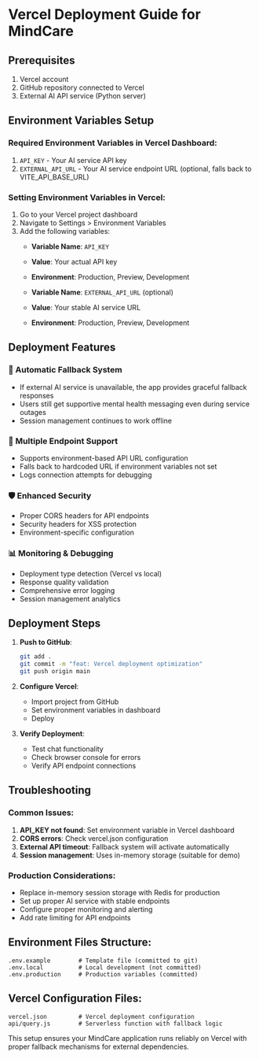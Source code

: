 # Vercel Deployment Guide for MindCare

## Prerequisites
1. Vercel account
2. GitHub repository connected to Vercel
3. External AI API service (Python server)

## Environment Variables Setup

### Required Environment Variables in Vercel Dashboard:
1. `API_KEY` - Your AI service API key
2. `EXTERNAL_API_URL` - Your AI service endpoint URL (optional, falls back to VITE_API_BASE_URL)

### Setting Environment Variables in Vercel:
1. Go to your Vercel project dashboard
2. Navigate to Settings > Environment Variables
3. Add the following variables:
   - **Variable Name**: `API_KEY`
   - **Value**: Your actual API key
   - **Environment**: Production, Preview, Development

   - **Variable Name**: `EXTERNAL_API_URL` (optional)
   - **Value**: Your stable AI service URL
   - **Environment**: Production, Preview, Development

## Deployment Features

### 🚀 Automatic Fallback System
- If external AI service is unavailable, the app provides graceful fallback responses
- Users still get supportive mental health messaging even during service outages
- Session management continues to work offline

### 🔄 Multiple Endpoint Support
- Supports environment-based API URL configuration
- Falls back to hardcoded URL if environment variables not set
- Logs connection attempts for debugging

### 🛡️ Enhanced Security
- Proper CORS headers for API endpoints
- Security headers for XSS protection
- Environment-specific configuration

### 📊 Monitoring & Debugging
- Deployment type detection (Vercel vs local)
- Response quality validation
- Comprehensive error logging
- Session management analytics

## Deployment Steps

1. **Push to GitHub**:
   ```bash
   git add .
   git commit -m "feat: Vercel deployment optimization"
   git push origin main
   ```

2. **Configure Vercel**:
   - Import project from GitHub
   - Set environment variables in dashboard
   - Deploy

3. **Verify Deployment**:
   - Test chat functionality
   - Check browser console for errors
   - Verify API endpoint connections

## Troubleshooting

### Common Issues:
1. **API_KEY not found**: Set environment variable in Vercel dashboard
2. **CORS errors**: Check vercel.json configuration
3. **External API timeout**: Fallback system will activate automatically
4. **Session management**: Uses in-memory storage (suitable for demo)

### Production Considerations:
- Replace in-memory session storage with Redis for production
- Set up proper AI service with stable endpoints
- Configure proper monitoring and alerting
- Add rate limiting for API endpoints

## Environment Files Structure:
```
.env.example        # Template file (committed to git)
.env.local          # Local development (not committed)
.env.production     # Production variables (committed)
```

## Vercel Configuration Files:
```
vercel.json         # Vercel deployment configuration
api/query.js        # Serverless function with fallback logic
```

This setup ensures your MindCare application runs reliably on Vercel with proper fallback mechanisms for external dependencies.
